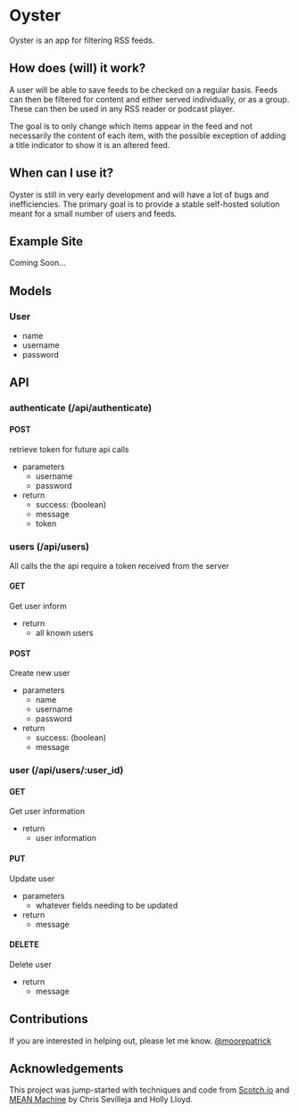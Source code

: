 # Oyster
Oyster is an app for filtering RSS feeds.

## How does (will) it work?
A user will be able to save feeds to be checked on a regular basis. Feeds can then be filtered for content and either served individually, or as a group. These can then be used in any RSS reader or podcast player.

The goal is to only change which items appear in the feed and not necessarily the content of each item, with the possible exception of adding a title indicator to show it is an altered feed.

## When can I use it?
Oyster is still in very early development and will have a lot of bugs and inefficiencies. The primary goal is to provide a stable self-hosted solution meant for a small number of users and feeds.

## Example Site
Coming Soon...

## Models
### User
- name
- username
- password

## API
### authenticate (/api/authenticate)
#### POST
retrieve token for future api calls
- parameters
  - username
  - password
- return
  - success: (boolean)
  - message
  - token

### users (/api/users)
All calls the the api require a token received from the server

#### GET
Get user inform
- return
  - all known users

#### POST
Create new user
- parameters
  - name
  - username
  - password
- return
  - success: (boolean)
  - message

### user (/api/users/:user_id)
#### GET
Get user information
- return
  - user information

#### PUT
Update user
- parameters
  - whatever fields needing to be updated
- return
  - message

#### DELETE
Delete user
- return
  - message

## Contributions
If you are interested in helping out, please let me know.
[@moorepatrick](https://twitter.com/moorepatrick/)

## Acknowledgements
This project was jump-started with techniques and code from [Scotch.io](https://scotch.io) and [MEAN Machine](https://leanpub.com/mean-machine) by Chris Sevilleja and Holly Lloyd.
